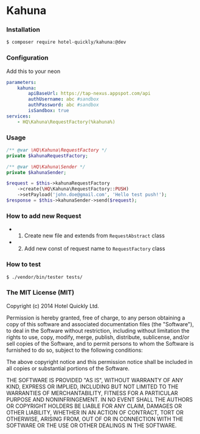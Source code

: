 # Kahuna

### Installation

```sh
$ composer require hotel-quickly/kahuna:@dev
```

### Configuration
Add this to your neon
```yml
parameters:
	kahuna:
		apiBaseUrl: https://tap-nexus.appspot.com/api
		authUsername: abc #sandbox
		authPassword: abc #sandbox
		isSandbox: true
services:
	- HQ\Kahuna\RequestFactory(%kahuna%)
```

### Usage
```php
/** @var \HQ\Kahuna\RequestFactory */
private $kahunaRequestFactory;

/** @var \HQ\Kahuna\Sender */
private $kahunaSender;

$request = $this->kahunaRequestFactory
    ->create(\HQ\Kahuna\RequestFactory::PUSH)
    ->setPayload('john.doe@gmail.com', 'Hello test push!');
$response = $this->kahunaSender->send($request);
```

### How to add new Request
- 1) Create new file and extends from `RequestAbstract` class
- 2) Add new const of request name to `RequestFactory` class

### How to test
```sh
$ ./vendor/bin/tester tests/
```

### The MIT License (MIT)
Copyright (c) 2014 Hotel Quickly Ltd.

Permission is hereby granted, free of charge, to any person obtaining a copy
of this software and associated documentation files (the "Software"), to deal
in the Software without restriction, including without limitation the rights
to use, copy, modify, merge, publish, distribute, sublicense, and/or sell
copies of the Software, and to permit persons to whom the Software is
furnished to do so, subject to the following conditions:

The above copyright notice and this permission notice shall be included in
all copies or substantial portions of the Software.

THE SOFTWARE IS PROVIDED "AS IS", WITHOUT WARRANTY OF ANY KIND, EXPRESS OR
IMPLIED, INCLUDING BUT NOT LIMITED TO THE WARRANTIES OF MERCHANTABILITY,
FITNESS FOR A PARTICULAR PURPOSE AND NONINFRINGEMENT. IN NO EVENT SHALL THE
AUTHORS OR COPYRIGHT HOLDERS BE LIABLE FOR ANY CLAIM, DAMAGES OR OTHER
LIABILITY, WHETHER IN AN ACTION OF CONTRACT, TORT OR OTHERWISE, ARISING FROM,
OUT OF OR IN CONNECTION WITH THE SOFTWARE OR THE USE OR OTHER DEALINGS IN
THE SOFTWARE.
